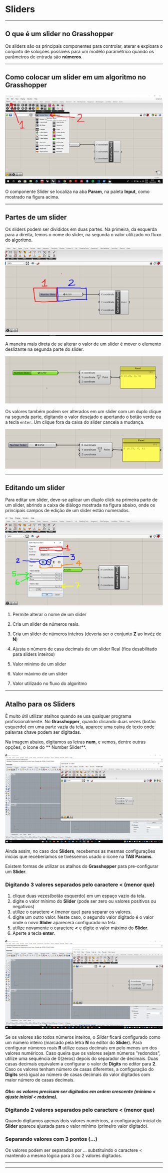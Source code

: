 # Sliders

__________

## O que é um slider no Grasshopper

Os sliders são os principais componentes para controlar, aterar e exploara o conjunto de soluções possíveis para um modelo paramétrico quando os parâmetros de entrada são **números**.

__________

## Como colocar um slider em um algoritmo no Grasshopper

![como criar um componente slider](slider_loc.png)

O componente Slider se localiza na aba **Param**, na paleta **Input**, como mostrado na figura acima.

__________

## Partes de um slider

Os sliders podem ser divididos em duas partes. Na primeira, da esquerda para a direita, temos o nome do slider, na segunda o valor utilizado no fluxo do algoritmo.

![partes de um slider](partes_do_slider.png)


 A maneira mais direta de se alterar o valor de um slider é mover o elemento deslizante na segunda parte do slider.

 ![alt text](slider_slide_value.gif)

Os valores também podem ser alterados em um slider com um duplo clique na segunda parte, digitando o valor desejado e apertando o botão verde ou a tecla ```enter```. Um clique fora da caixa do slider cancela a mudança.

![alt text](slider_set_value.gif)
__________

## Editando um slider

Para editar um slider, deve-se aplicar um dluplo click na primeira parte de um slider, abrindo a caixa de diálogo mostrada na figura abaixo, onde os principais campos de edição de um slider estão numerados.

![Editando um Slider](slider_edit.png)

1. Permite alterar o nome de um slider

2. Cria um slider de números reais.

3. Cria um slider de números inteiros (deveria ser o conjunto **Z** ao invéz de **N**)

4. Ajusta o número de casa decimais de um slider Real (fica desabilitado para sliders inteiros)

5. Valor minimo de um slider

6. Valor máximo de um slider

7. Valor utilizado no fluxo do algoritmo

__________

## Atalho para os Sliders

É muito útil utilizar atalhos quando se usa qualquer programa profissionalmente. No **Grasshopper**, quando clicando duas vezes (botão esquerdo) em uma parte vazia da tela, aparece uma caixa de texto onde palavras chave podem ser digitadas.

Na imagem abaixo, digitamos as letras **num**, e vemos, dentre outras opções, o ícone do ** Number Slider**. 

![short_slider](./slider_short_01.gif)

Ainda assim, no caso dos **Sliders**, recebemos as mesmas configurações inicias que receberíamos se tivéssemos usado o ícone na **TAB** **Params**.

Existem formas de utilizar os atalhos do **Grasshopper** para pre-configurar um **Slider**. 

### Digitando 3 valores separados pelo caractere < (menor que)

1. clique duas vezes(botão esquerdo) em um espaço vazio da tela.
2. digite o valor mínimo do **Slider** (pode ser zero ou valores positivos ou negativos)
3. utilize o caractere **<** (menor que) para separar os valores.
4. digite um outro valor. Neste caso, o segundo valor digitado é o valor onde o novo **Slider** aparecerá  configurado na tela.
5. utilize novamente o caractere **<** e digite o valor máximo do **Slider**.
6. Aperte a tecla **enter**.

![short_slider](./slider_short.gif)

Se os valores são todos números inteiros, o *Slider* ficará configurado como um número inteiro (marcado pela letra **N** no editor do **Slider**). Para configurar números reais **R** utilize casas decimais em pelo menos um dos valores numéricos. Caso queira que os valores sejam números "redondos", utilize uma sequência de 0(zeros) depois do separador de decimais. Duas casas decimais equivalem a configurar o valor de **Digits** no editor para **2**. Caso os valores tenham número de casas diferentes, a configuração do **Digits** será igual ao número de casas decimais do valor digitados com maior número de casas decimais.

##### Obs: os valores precisam ser digitados em ordem crescente (mínimo < ajuste inicial < máximo).

### Digitando 2 valores separados pelo caractere < (menor que)

Quando digitamos apenas dois valores numéricos, a configuração inicial do **Slider** aparece ajustada para o valor mínimo (primeiro valor digitado).

### Separando valores com 3 pontos (...)

Os valores podem ser separados por ... substituindo o caractere < mantendo a mesma lógica para 3 ou 2 valores digitados.

__________
__________
